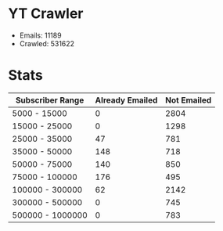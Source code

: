 # YT Crawler
- Emails: 11189
- Crawled: 531622

# Stats
| Subscriber Range  | Already Emailed | Not Emailed |
|-------|-------|-------|
| 5000 - 15000 | 0 | 2804 |
| 15000 - 25000 | 0 | 1298 |
| 25000 - 35000 | 47 | 781 |
| 35000 - 50000 | 148 | 718 |
| 50000 - 75000 | 140 | 850 |
| 75000 - 100000 | 176 | 495 |
| 100000 - 300000 | 62 | 2142 |
| 300000 - 500000 | 0 | 745 |
| 500000 - 1000000 | 0 | 783 |
